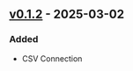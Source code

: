 ## [v0.1.2](https://pypi.org/project/amsdal-glue-connections/0.1.2/) - 2025-03-02

### Added

- CSV Connection
